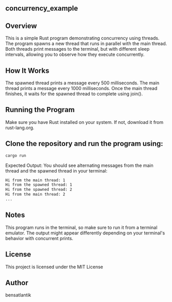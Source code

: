 ## concurrency_example

## Overview
This is a simple Rust program demonstrating concurrency using threads. The program spawns a new thread that runs in parallel with the main thread. Both threads print messages to the terminal, but with different sleep intervals, allowing you to observe how they execute concurrently.

## How It Works
The spawned thread prints a message every 500 milliseconds.
The main thread prints a message every 1000 milliseconds.
Once the main thread finishes, it waits for the spawned thread to complete using join().

## Running the Program
Make sure you have Rust installed on your system. If not, download it from rust-lang.org.

## Clone the repository and run the program using:
```bash
cargo run
```
Expected Output:
You should see alternating messages from the main thread and the spawned thread in your terminal:
```bash
Hi from the main thread: 1
Hi from the spawned thread: 1
Hi from the spawned thread: 2
Hi from the main thread: 2
...
```
## Notes
This program runs in the terminal, so make sure to run it from a terminal emulator.
The output might appear differently depending on your terminal's behavior with concurrent prints.

## License
This project is licensed under the MIT License

## Author
bensatlantik
